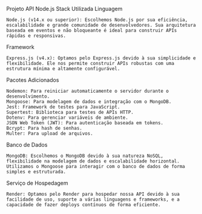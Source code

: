 Projeto API Node.js
Stack Utilizada
Linguagem

    Node.js (v14.x ou superior): Escolhemos Node.js por sua eficiência, escalabilidade e grande comunidade de desenvolvedores. Sua arquitetura baseada em eventos e não bloqueante é ideal para construir APIs rápidas e responsivas.

Framework

    Express.js (v4.x): Optamos pelo Express.js devido à sua simplicidade e flexibilidade. Ele nos permite construir APIs robustas com uma estrutura mínima e altamente configurável.

Pacotes Adicionados

    Nodemon: Para reiniciar automaticamente o servidor durante o desenvolvimento.
    Mongoose: Para modelagem de dados e integração com o MongoDB.
    Jest: Framework de testes para JavaScript.
    Supertest: Biblioteca para testes de APIs HTTP.
    Dotenv: Para gerenciar variáveis de ambiente.
    JSON Web Token (JWT): Para autenticação baseada em tokens.
    Bcrypt: Para hash de senhas.
    Multer: Para upload de arquivos.

Banco de Dados

    MongoDB: Escolhemos o MongoDB devido à sua natureza NoSQL, flexibilidade na modelagem de dados e escalabilidade horizontal. Utilizamos o Mongoose para interagir com o banco de dados de forma simples e estruturada.

Serviço de Hospedagem

    Render: Optamos pelo Render para hospedar nossa API devido à sua facilidade de uso, suporte a várias linguagens e frameworks, e a capacidade de fazer deploys contínuos de forma eficiente.


